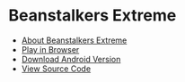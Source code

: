 ---
---

# Beanstalkers Extreme

- [About Beanstalkers Extreme](https://cooperra.com/projects/2015-ld34/)
- [Play in Browser](beanstalkers)
- [Download Android Version](beanstalkers.apk)
- [View Source Code](https://github.com/cooperra/ld34-beanstalkers-extreme/)
